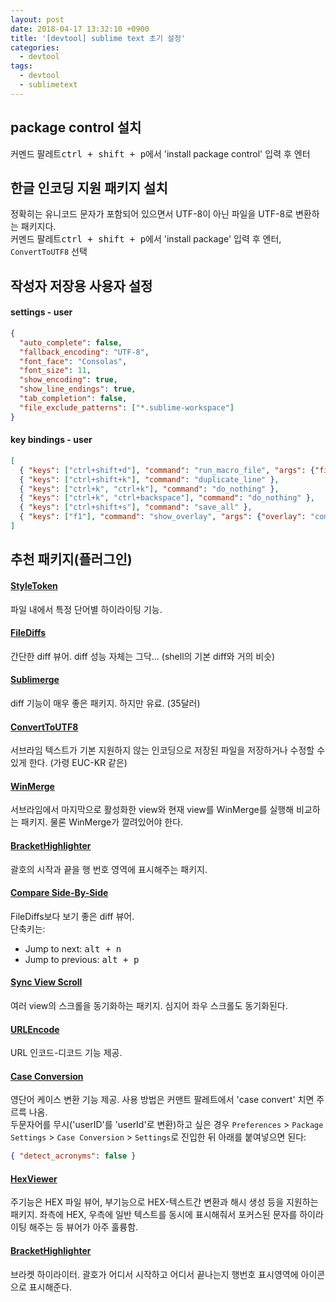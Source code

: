 ```yaml
---
layout: post
date: 2018-04-17 13:32:10 +0900
title: '[devtool] sublime text 초기 설정'
categories:
  - devtool
tags:
  - devtool
  - sublimetext
---
```


## package control 설치

커멘드 팔레트<kbd>ctrl + shift + p</kbd>에서 'install package control' 입력 후 엔터

## 한글 인코딩 지원 패키지 설치

정확히는 유니코드 문자가 포함되어 있으면서 UTF-8이 아닌 파일을 UTF-8로 변환하는 패키지다.  
커멘드 팔레트<kbd>ctrl + shift + p</kbd>에서 'install package' 입력 후 엔터, `ConvertToUTF8` 선택

## 작성자 저장용 사용자 설정

#### settings - user

```json
{
  "auto_complete": false,
  "fallback_encoding": "UTF-8",
  "font_face": "Consolas",
  "font_size": 11,
  "show_encoding": true,
  "show_line_endings": true,
  "tab_completion": false,
  "file_exclude_patterns": ["*.sublime-workspace"]
}
```

#### key bindings - user

```json
[
  { "keys": ["ctrl+shift+d"], "command": "run_macro_file", "args": {"file": "res://Packages/Default/Delete Line.sublime-macro"} },
  { "keys": ["ctrl+shift+k"], "command": "duplicate_line" },
  { "keys": ["ctrl+k", "ctrl+k"], "command": "do_nothing" },
  { "keys": ["ctrl+k", "ctrl+backspace"], "command": "do_nothing" },
  { "keys": ["ctrl+shift+s"], "command": "save_all" },
  { "keys": ["f1"], "command": "show_overlay", "args": {"overlay": "command_palette"} }
]
```

## 추천 패키지(플러그인)

#### [StyleToken](https://packagecontrol.io/packages/StyleToken)

파일 내에서 특정 단어별 하이라이팅 기능.

#### [File​Diffs](https://packagecontrol.io/packages/FileDiffs)

간단한 diff 뷰어. diff 성능 자체는 그닥... (shell의 기본 diff와 거의 비슷)

#### [Sublimerge](http://www.sublimerge.com/)

diff 기능이 매우 좋은 패키지. 하지만 유료. (35달러)

#### [ConvertToUTF8](https://packagecontrol.io/packages/ConvertToUTF8)

서브라임 텍스트가 기본 지원하지 않는 인코딩으로 저장된 파일을 저장하거나 수정할 수 있게 한다. (가령 EUC-KR 같은)

#### [WinMerge](https://packagecontrol.io/packages/WinMerge)

서브라임에서 마지막으로 활성화한 view와 현재 view를 WinMerge를 실행해 비교하는 패키지. 물론 WinMerge가 깔려있어야 한다.

#### [Bracket​Highlighter](https://packagecontrol.io/packages/BracketHighlighter)

괄호의 시작과 끝을 행 번호 영역에 표시해주는 패키지.

#### [Compare Side-By-Side](https://packagecontrol.io/packages/Compare%20Side-By-Side)

FileDiffs보다 보기 좋은 diff 뷰어.  
단축키는:  

- Jump to next: <kbd>alt + n</kbd>
- Jump to previous: <kbd>alt + p</kbd>

#### [Sync View Scroll](https://packagecontrol.io/packages/Sync%20View%20Scroll)

여러 view의 스크롤을 동기화하는 패키지. 심지어 좌우 스크롤도 동기화된다.

#### [URLEncode](https://packagecontrol.io/packages/URLEncode)

URL 인코드-디코드 기능 제공.

#### [Case Conversion](https://packagecontrol.io/packages/Case%20Conversion)

영단어 케이스 변환 기능 제공. 사용 방법은 커맨트 팔레트에서 'case convert' 치면 주르륵 나옴.  
두문자어를 무시('userID'를 'userId'로 변환)하고 싶은 경우 `Preferences` > `Package Settings` > `Case Conversion` > `Settings`로 진입한 뒤 아래를 붙여넣으면 된다:

```json
{ "detect_acronyms": false }
```

#### [HexViewer](https://packagecontrol.io/packages/HexViewer)

주기능은 HEX 파일 뷰어, 부기능으로 HEX-텍스트간 변환과 해시 생성 등을 지원하는 패키지. 좌측에 HEX, 우측에 일반 텍스트를 동시에 표시해줘서 포커스된 문자를 하이라이팅 해주는 등 뷰어가 아주 훌륭함.

#### [BracketHighlighter](https://packagecontrol.io/packages/BracketHighlighter)

브라켓 하이라이터. 괄호가 어디서 시작하고 어디서 끝나는지 행번호 표시영역에 아이콘으로 표시해준다.

